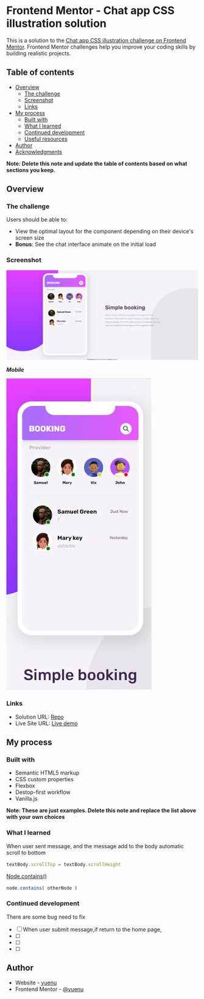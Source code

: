 # Frontend Mentor - Chat app CSS illustration solution

This is a solution to the [Chat app CSS illustration challenge on Frontend Mentor](https://www.frontendmentor.io/challenges/chat-app-css-illustration-O5auMkFqY). Frontend Mentor challenges help you improve your coding skills by building realistic projects. 

## Table of contents

- [Overview](#overview)
  - [The challenge](#the-challenge)
  - [Screenshot](#screenshot)
  - [Links](#links)
- [My process](#my-process)
  - [Built with](#built-with)
  - [What I learned](#what-i-learned)
  - [Continued development](#continued-development)
  - [Useful resources](#useful-resources)
- [Author](#author)
- [Acknowledgments](#acknowledgments)

**Note: Delete this note and update the table of contents based on what sections you keep.**

## Overview

### The challenge

Users should be able to:

- View the optimal layout for the component depending on their device's screen size
- **Bonus**: See the chat interface animate on the initial load

### Screenshot

![screenshot](./images/screenshot.png)

***Mobile***

![screenshot-mobile](./images/screenshot-mobile.png)

### Links

- Solution URL: [Repo](https://your-solution-url.com)
- Live Site URL: [Live demo](https://your-live-site-url.com)

## My process

### Built with

- Semantic HTML5 markup
- CSS custom properties
- Flexbox
- Destop-first workflow
- Vanilla.js


**Note: These are just examples. Delete this note and replace the list above with your own choices**

### What I learned

When user sent message, and the message add to the body automatic scroll to bottom

```js
textBody.scrollTop = textBody.scrollHeight
```

[Node.contains()](https://developer.mozilla.org/en-US/docs/Web/API/Node/contains)


```js
node.contains( otherNode )
```

### Continued development

There are some bug need to fix
- [ ] When user submit message,if return to the home page, 
- [ ] 
- [ ] 
- [ ] 

## Author


- Website - [yuenu](https://yuenu.github.io/profile/)
- Frontend Mentor - [@yuenu](https://www.frontendmentor.io/profile/yuenu)